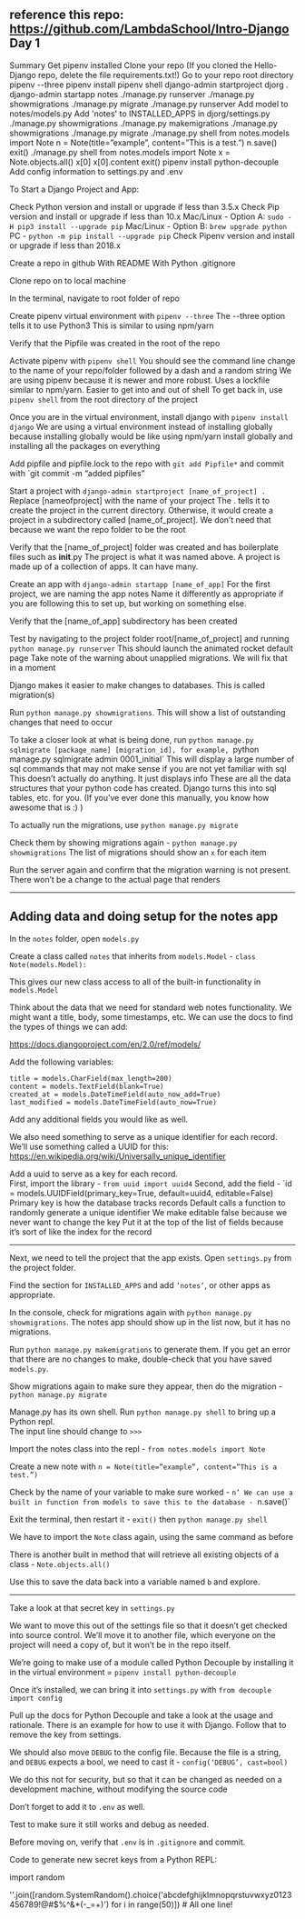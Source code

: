 reference this repo: https://github.com/LambdaSchool/Intro-Django
Day 1
-------------------------------------
Summary
Get pipenv installed
Clone your repo
(If you cloned the Hello-Django repo, delete the file requirements.txt!)
Go to your repo root directory
pipenv --three
pipenv install
pipenv shell
django-admin startproject djorg .
django-admin startapp notes
./manage.py runserver
./manage.py showmigrations
./manage.py migrate
./manage.py runserver
Add model to notes/models.py
Add 'notes' to INSTALLED_APPS in djorg/settings.py
./manage.py showmigrations
./manage.py makemigrations
./manage.py showmigrations
./manage.py migrate
./manage.py shell
from notes.models import Note
n = Note(title=”example”, content=”This is a test.”)
n.save()
exit()
./manage.py shell
from notes.models import Note
x = Note.objects.all()
x[0]
x[0].content
exit()
pipenv install python-decouple
Add config information to settings.py and .env

To Start a Django Project and App:

Check Python version and install or upgrade if less than 3.5.x
Check Pip version and install or upgrade if less than 10.x
Mac/Linux - Option A: `sudo -H pip3 install --upgrade pip`
Mac/Linux - Option B: `brew upgrade python`
PC - `python -m pip install --upgrade pip`
Check Pipenv version and install or upgrade if less than 2018.x

Create a repo in github
With README
With Python .gitignore

Clone repo on to local machine

In the terminal, navigate to root folder of repo

Create pipenv virtual environment with `pipenv --three`
The --three option tells it to use Python3
This is similar to using npm/yarn

Verify that the Pipfile was created in the root of the repo

Activate pipenv with `pipenv shell`
You should see the command line change to the name of your repo/folder followed by a dash and a random string
We are using pipenv because it is newer and more robust.  Uses a lockfile similar to npm/yarn.  Easier to get into and out of shell
To get back in, use `pipenv shell` from the root directory of the project

Once you are in the virtual environment, install django with `pipenv install django`
We are using a virtual environment instead of installing globally because installing globally would be like using npm/yarn install globally and installing all the packages on everything

Add pipfile and pipfile.lock to the repo with `git add Pipfile*` and commit with `git commit -m “added pipfiles”

Start a project with `django-admin startproject [name_of_project] .`
Replace [nameofproject] with the name of your project
The . tells it to create the project in the current directory.  Otherwise, it would create a project in a subdirectory called [name_of_project].  We don’t need that because we want the repo folder to be the root

Verify that the [name_of_project] folder was created and has boilerplate files such as __init__.py
The project is what it was named above.  A project is made up of a collection of apps.  It can have many.  

Create an app with `django-admin startapp [name_of_app]`
For the first project, we are naming the app notes
Name it differently as appropriate if you are following this to set up, but working on something else.

Verify that the [name_of_app] subdirectory has been created

Test by navigating to the project folder root/[name_of_project] and running `python manage.py runserver`
This should launch the animated rocket default page
Take note of the warning about unapplied migrations.  We will fix that in a moment

Django makes it easier to make changes to databases.  This is called migration(s)

Run `python manage.py showmigrations`.  This will show a list of outstanding changes that need to occur

To take a closer look at what is being done, run `python manage.py sqlmigrate [package_name] [migration_id], for example, `python manage.py sqlmigrate admin 0001_initial`
This will display a large number of sql commands that may not make sense if you are not yet familiar with sql
This doesn’t actually do anything.  It just displays info
These are all the data structures that your python code has created.  Django turns this into sql tables, etc. for you.  (If you’ve ever done this manually, you know how awesome that is :) )

To actually run the migrations, use `python manage.py migrate`

Check them by showing migrations again - `python manage.py showmigrations`
The list of migrations should show an `x` for each item

Run the server again and confirm that the migration warning is not present.  There won’t be a change to the actual page that renders

------------------------------
Adding data and doing setup for the notes app
------------------------------

In the `notes` folder, open `models.py`

Create a class called `notes` that inherits from `models.Model` - `class Note(models.Model):`

This gives our new class access to all of the built-in functionality in `models.Model`

Think about the data that we need for standard web notes functionality.  We might want a title, body, some timestamps, etc.  We can use the docs to find the types of things we can add:

https://docs.djangoproject.com/en/2.0/ref/models/

Add the following variables:

```
title = models.CharField(max_length=200)
content = models.TextField(blank=True)
created_at = models.DateTimeField(auto_now_add=True)
last_modified = models.DateTimeField(auto_now=True)
```
Add any additional fields you would like as well.

We also need something to serve as a unique identifier for each record.  We’ll use something called a UUID for this:  https://en.wikipedia.org/wiki/Universally_unique_identifier

Add a uuid to serve as a key for each record.  
First, import the library - `from uuid import uuid4`
Second, add the field - `id = models.UUIDField(primary_key=True, default=uuid4, editable=False)
Primary key is how the database tracks records
Default calls a function to randomly generate a unique identifier
We make editable false because we never want to change the key
Put it at the top of the list of fields because it’s sort of like the index for the record

----------------------------
Next, we need to tell the project that the app exists.  Open `settings.py` from the project folder.

Find the section for `INSTALLED_APPS` and add `’notes’`, or other apps as appropriate.

In the console, check for migrations again with `python manage.py showmigrations`.  The notes app should show up in the list now, but it has no migrations.  

Run `python manage.py makemigrations` to generate them.  If you get an error that there are no changes to make, double-check that you have saved `models.py`.

Show migrations again to make sure they appear, then do the migration - `python manage.py migrate`

Manage.py has its own shell.  Run `python manage.py shell` to bring up a Python repl.  
The input line should change to `>>>`

Import the notes class into the repl - `from notes.models import Note`

Create a new note with `n = Note(title=”example”, content=”This is a test.”)`

Check by the name of your variable to make sure worked - `n’
We can use a built in function from models to save this to the database - `n.save()`

Exit the terminal, then restart it - `exit()` then `python manage.py shell`

We have to import the `Note` class again, using the same command as before

There is another built in method that will retrieve all existing objects of a class - `Note.objects.all()`

Use this to save the data back into a variable named `b` and explore.

----------------------

Take a look at that secret key in `settings.py`

We want to move this out of the settings file so that it doesn’t get checked into source control.  We’ll move it to another file, which everyone on the project will need a copy of, but it won’t be in the repo itself.

We’re going to make use of a module called Python Decouple by installing it in the virtual environment = `pipenv install python-decouple`

Once it’s installed, we can bring it into `settings.py` with `from decouple import config`

Pull up the docs for Python Decouple and take a look at the usage and rationale.  There is an example for how to use it with Django.  Follow that to remove the key from settings.

We should also move `DEBUG` to the config file.  Because the file is a string, and `DEBUG` expects a bool, we need to cast it - `config(‘DEBUG’, cast=bool)`

We do this not for security, but so that it can be changed as needed on a development machine, without modifying the source code

Don’t forget to add it to `.env` as well.

Test to make sure it still works and debug as needed.

Before moving on, verify that `.env` is in `.gitignore` and commit.

Code to generate new secret keys from a Python REPL:

import random

''.join([random.SystemRandom().choice('abcdefghijklmnopqrstuvwxyz0123456789!@#$%^&*(-_=+)') for i in range(50)])  # All one line!
